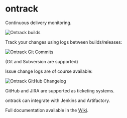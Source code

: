 ontrack
=======

Continuous delivery monitoring.

![Ontrack builds](http://nemerosa.github.io/ontrack/images/ontrack-builds.png)

Track your changes using logs between builds/releases:

![Ontrack Git Commits](http://nemerosa.github.io/ontrack/images/ontrack-git-commits.png)

(Git and Subversion are supported)

Issue change logs are of course available:

![Ontrack GitHub Changelog](http://nemerosa.github.io/ontrack/images/ontrack-github-changelog.png)

GitHub and JIRA are supported as ticketing systems.

ontrack can integrate with Jenkins and Artifactory.

Full documentation available in the [Wiki](https://github.com/nemerosa/ontrack/wiki).

